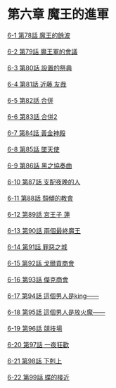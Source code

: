 # 第六章 魔王的進軍



[6-1 第78話 魔王的餘波](./6-1.md)
<br /><br />
[6-2 第79話 魔王軍的會議](./6-2.md)
<br /><br />
[6-3 第80話 設置的祭典](./6-3.md)
<br /><br />
[6-4 第81話 近藤 友哉](./6-4.md)
<br /><br />
[6-5 第82話 合併](./6-5.md)
<br /><br />
[6-6 第83話 合併2](./6-6.md)
<br /><br />
[6-7 第84話 黃金神殿](./6-7.md)
<br /><br />
[6-8 第85話 墜天使](./6-8.md)
<br /><br />
[6-9 第86話 黑之協奏曲](./6-9.md)
<br /><br />
[6-10 第87話 支配夜晚的人](./6-10.md)
<br /><br />
[6-11 第88話 頹傾的教會](./6-11.md)
<br /><br />
[6-12 第89話 宮王子 蓮](./6-12.md)
<br /><br />
[6-13 第90話 兩個最終魔王](./6-13.md)
<br /><br />
[6-14 第91話 罪惡之城](./6-14.md)
<br /><br />
[6-15 第92話 戈爾貢商會](./6-15.md)
<br /><br />
[6-16 第93話 傑克商會](./6-16.md)
<br /><br />
[6-17 第94話 這個男人是king——](./6-17.md)
<br /><br />
[6-18 第95話 這個男人是放火魔——](./6-18.md)
<br /><br />
[6-19 第96話 競技場](./6-19.md)
<br /><br />
[6-20 第97話 一夜狂歡](./6-20.md)
<br /><br />
[6-21 第98話 下剋上](./6-21.md)
<br /><br />
[6-22 第99話 蝶的接近](./6-22.md)
<br /><br />
